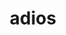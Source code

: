---
title: "adios"
layout: cache
categories: [package, develop-2024-05-26]
meta: {"versions": ["1.13.1"], "compilers": ["cce@=15.0.1", "gcc@=10.3.0", "gcc@=11.4.0", "gcc@=9.4.0", "oneapi@=2024.0.0"], "oss": ["rhel8", "sle_hpc15", "ubuntu20.04", "ubuntu22.04"], "platforms": ["linux"], "targets": ["neoverse_v1", "neoverse_v2", "ppc64le", "x86_64_v3", "x86_64_v4", "zen4"], "stacks": ["e4s", "e4s-cray-rhel", "e4s-cray-sles", "e4s-neoverse-v2", "e4s-neoverse_v1", "e4s-oneapi", "e4s-power", "root"], "num_specs": 7, "num_specs_by_stack": {"root": 7, "e4s-cray-rhel": 1, "e4s-cray-sles": 1, "e4s-power": 1, "e4s-neoverse_v1": 1, "e4s-neoverse-v2": 1, "e4s": 1, "e4s-oneapi": 1}}
spec_details: [{"hash": "2e3p2zi3hvdketijbo2f3uxmadn3qwp5", "compiler": "cce@=15.0.1", "versions": ["1.13.1"], "os": "rhel8", "platform": "linux", "target": "zen4", "variants": ["+blosc", "build_system=autotools", "~bzip2", "~fortran", "~hdf5", "~infiniband", "+lz4", "+mpi", "~netcdf", "patches=8ae17f6,aea47e5,d24b79b", "+shared", "staging=none", "+sz", "~szip", "+zfp", "+zlib"], "stacks": ["root", "e4s-cray-rhel"], "size": "-", "tarball": "https://binaries.spack.io/releases/develop-2024-05-26/build_cache/linux-rhel8-zen4/cce-15.0.1/adios-1.13.1/linux-rhel8-zen4-cce-15.0.1-adios-1.13.1-2e3p2zi3hvdketijbo2f3uxmadn3qwp5.spack"}, {"hash": "ypzgmqny6ws4mys4bh2r4csaq57e6o5y", "compiler": "gcc@=10.3.0", "versions": ["1.13.1"], "os": "sle_hpc15", "platform": "linux", "target": "x86_64_v4", "variants": ["+blosc", "build_system=autotools", "~bzip2", "~fortran", "~hdf5", "~infiniband", "+lz4", "+mpi", "~netcdf", "patches=8ae17f6,aea47e5,d24b79b", "+shared", "staging=none", "+sz", "~szip", "+zfp", "+zlib"], "stacks": ["e4s-cray-sles", "root"], "size": "-", "tarball": "https://binaries.spack.io/releases/develop-2024-05-26/build_cache/linux-sle_hpc15-x86_64_v4/gcc-10.3.0/adios-1.13.1/linux-sle_hpc15-x86_64_v4-gcc-10.3.0-adios-1.13.1-ypzgmqny6ws4mys4bh2r4csaq57e6o5y.spack"}, {"hash": "5qh7yg4soq5whezguee6gredchdarp5b", "compiler": "gcc@=9.4.0", "versions": ["1.13.1"], "os": "ubuntu20.04", "platform": "linux", "target": "ppc64le", "variants": ["+blosc", "build_system=autotools", "~bzip2", "~fortran", "~hdf5", "~infiniband", "+lz4", "+mpi", "~netcdf", "patches=8ae17f6,aea47e5,d24b79b", "+shared", "staging=none", "+sz", "~szip", "+zfp", "+zlib"], "stacks": ["root", "e4s-power"], "size": "-", "tarball": "https://binaries.spack.io/releases/develop-2024-05-26/build_cache/linux-ubuntu20.04-ppc64le/gcc-9.4.0/adios-1.13.1/linux-ubuntu20.04-ppc64le-gcc-9.4.0-adios-1.13.1-5qh7yg4soq5whezguee6gredchdarp5b.spack"}, {"hash": "dubgqz66tecxhftufymtcjeafb3quhjj", "compiler": "gcc@=11.4.0", "versions": ["1.13.1"], "os": "ubuntu22.04", "platform": "linux", "target": "neoverse_v1", "variants": ["+blosc", "build_system=autotools", "~bzip2", "~fortran", "~hdf5", "~infiniband", "+lz4", "+mpi", "~netcdf", "patches=8ae17f6,aea47e5,d24b79b", "+shared", "staging=none", "+sz", "~szip", "+zfp", "+zlib"], "stacks": ["root", "e4s-neoverse_v1"], "size": "-", "tarball": "https://binaries.spack.io/releases/develop-2024-05-26/build_cache/linux-ubuntu22.04-neoverse_v1/gcc-11.4.0/adios-1.13.1/linux-ubuntu22.04-neoverse_v1-gcc-11.4.0-adios-1.13.1-dubgqz66tecxhftufymtcjeafb3quhjj.spack"}, {"hash": "pd3hakokoysy5nugxhcqth5vpcnga64c", "compiler": "gcc@=11.4.0", "versions": ["1.13.1"], "os": "ubuntu22.04", "platform": "linux", "target": "neoverse_v2", "variants": ["+blosc", "build_system=autotools", "~bzip2", "~fortran", "~hdf5", "~infiniband", "+lz4", "+mpi", "~netcdf", "patches=8ae17f6,aea47e5,d24b79b", "+shared", "staging=none", "+sz", "~szip", "+zfp", "+zlib"], "stacks": ["root", "e4s-neoverse-v2"], "size": "-", "tarball": "https://binaries.spack.io/releases/develop-2024-05-26/build_cache/linux-ubuntu22.04-neoverse_v2/gcc-11.4.0/adios-1.13.1/linux-ubuntu22.04-neoverse_v2-gcc-11.4.0-adios-1.13.1-pd3hakokoysy5nugxhcqth5vpcnga64c.spack"}, {"hash": "eepe76cklctcfsng6hflvjksscz6cdit", "compiler": "gcc@=11.4.0", "versions": ["1.13.1"], "os": "ubuntu22.04", "platform": "linux", "target": "x86_64_v3", "variants": ["+blosc", "build_system=autotools", "~bzip2", "~fortran", "~hdf5", "~infiniband", "+lz4", "+mpi", "~netcdf", "patches=8ae17f6,aea47e5,d24b79b", "+shared", "staging=none", "+sz", "~szip", "+zfp", "+zlib"], "stacks": ["root", "e4s"], "size": "-", "tarball": "https://binaries.spack.io/releases/develop-2024-05-26/build_cache/linux-ubuntu22.04-x86_64_v3/gcc-11.4.0/adios-1.13.1/linux-ubuntu22.04-x86_64_v3-gcc-11.4.0-adios-1.13.1-eepe76cklctcfsng6hflvjksscz6cdit.spack"}, {"hash": "umppbjv5ht3lr2k5ofmfkko6bvt24bz7", "compiler": "oneapi@=2024.0.0", "versions": ["1.13.1"], "os": "ubuntu22.04", "platform": "linux", "target": "x86_64_v3", "variants": ["+blosc", "build_system=autotools", "~bzip2", "~fortran", "~hdf5", "~infiniband", "+lz4", "+mpi", "~netcdf", "patches=8ae17f6,aea47e5,d24b79b", "+shared", "staging=none", "+sz", "~szip", "+zfp", "+zlib"], "stacks": ["root", "e4s-oneapi"], "size": "-", "tarball": "https://binaries.spack.io/releases/develop-2024-05-26/build_cache/linux-ubuntu22.04-x86_64_v3/oneapi-2024.0.0/adios-1.13.1/linux-ubuntu22.04-x86_64_v3-oneapi-2024.0.0-adios-1.13.1-umppbjv5ht3lr2k5ofmfkko6bvt24bz7.spack"}]
---